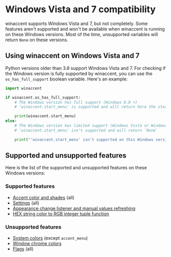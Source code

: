 # Windows Vista and 7 compatibility

winaccent supports Windows Vista and 7, but not completely. Some features aren't supported and won't be available when winaccent is running on these Windows versions. Most of the time, unsupported variables will return `None` on these versions.


## Using winaccent on Windows Vista and 7
Python versions older than 3.8 support Windows Vista and 7. For checking if the Windows version is fully supported by winaccent, you can use the `os_has_full_support` boolean variable. Here's an example:

```python
import winaccent

if winaccent.os_has_full_support:
    # The Windows version has full support (Windows 8.0 +)
    # 'winaccent.start_menu' is supported and will return here the start menu color

    print(winaccent.start_menu)
else:
    # The Windows version has limited support (Windows Vista or Windows 7)
    # 'winaccent.start_menu' isn't supported and will return `None`

    print("'winaccent.start_menu' isn't supported on this Windows version.")
```

## Supported and unsupported features
Here is the list of the supported and unsupported features on these Windows versions:

### Supported features
- [Accent color and shades](../colors/accent-color-and-shades.md) (all)
- [Settings](../other-features/settings.md) (all)
- [Appearance change listener and manual values refreshing](../other-features/refreshing-the-colors-and-listener.md)
- [HEX string color to RGB integer tuple function](../other-features/hex-to-rgb-function.md)

### Unsupported features
- [System colors](../colors/system-colors.md) (except `accent_menu`)
- [Window chrome colors](../colors/window-chrome-colors.md)
- [Flags](../other-features/flags.md) (all)